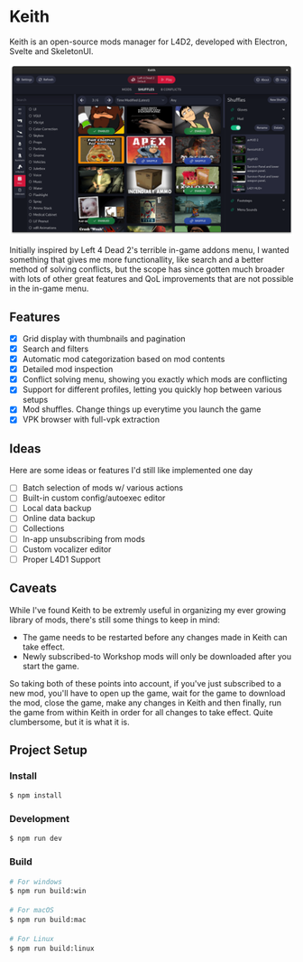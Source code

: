 # Keith

Keith is an open-source mods manager for L4D2, developed with Electron, Svelte and SkeletonUI.

![App](/resources/app.png)

Initially inspired by Left 4 Dead 2's terrible in-game addons menu, I wanted something that gives me more functionallity, like search and a better method of solving conflicts, but the scope has since gotten much broader with lots of other great features and QoL improvements that are not possible in the in-game menu.

## Features

- [x] Grid display with thumbnails and pagination
- [x] Search and filters
- [x] Automatic mod categorization based on mod contents
- [x] Detailed mod inspection
- [x] Conflict solving menu, showing you exactly which mods are conflicting
- [x] Support for different profiles, letting you quickly hop between various setups
- [x] Mod shuffles. Change things up everytime you launch the game
- [x] VPK browser with full-vpk extraction 

## Ideas

Here are some ideas or features I'd still like implemented one day

- [ ] Batch selection of mods w/ various actions
- [ ] Built-in custom config/autoexec editor
- [ ] Local data backup
- [ ] Online data backup
- [ ] Collections
- [ ] In-app unsubscribing from mods
- [ ] Custom vocalizer editor
- [ ] Proper L4D1 Support

## Caveats

While I've found Keith to be extremly useful in organizing my ever growing library of mods, there's still some things to keep in mind:
- The game needs to be restarted before any changes made in Keith can take effect.
- Newly subscribed-to Workshop mods will only be downloaded after you start the game.

So taking both of these points into account, if you've just subscribed to a new mod, you'll have to open up the game, wait for the game to download the mod, close the game, make any changes in Keith and then finally, run the game from within Keith in order for all changes to take effect. Quite clumbersome, but it is what it is.

## Project Setup

### Install

```bash
$ npm install
```

### Development

```bash
$ npm run dev
```

### Build

```bash
# For windows
$ npm run build:win

# For macOS
$ npm run build:mac

# For Linux
$ npm run build:linux
```
